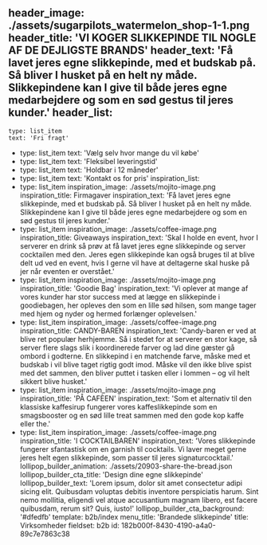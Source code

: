 header_image: ./assets/sugarpilots_watermelon_shop-1-1.png
header_title: 'VI KOGER SLIKKEPINDE TIL NOGLE AF DE DEJLIGSTE BRANDS'
header_text: 'Få lavet jeres egne slikkepinde, med et budskab på. Så bliver I husket på en helt ny måde. Slikkepindene kan I give til både jeres egne medarbejdere og som en sød gestus til jeres kunder.'
header_list:
  -
    type: list_item
    text: 'Fri fragt'
  -
    type: list_item
    text: 'Vælg selv hvor mange du vil købe'
  -
    type: list_item
    text: 'Fleksibel leveringstid'
  -
    type: list_item
    text: 'Holdbar i 12 måneder'
  -
    type: list_item
    text: 'Kontakt os for pris'
inspiration_list:
  -
    type: list_item
    inspiration_image: ./assets/mojito-image.png
    inspiration_title: Firmagaver
    inspiration_text: 'Få lavet jeres egne slikkepinde, med et budskab på. Så bliver I husket på en helt ny måde. Slikkepindene kan I give til både jeres egne medarbejdere og som en sød gestus til jeres kunder.'
  -
    type: list_item
    inspiration_image: ./assets/coffee-image.png
    inspiration_title: Giveaways
    inspiration_text: 'Skal I holde en event, hvor I serverer en drink så prøv at få lavet jeres egne slikkepinde og server cocktailen med den. Jeres egen slikkepinde kan også bruges til at blive delt ud ved en event, hvis I gerne vil have at deltagerne skal huske på jer når eventen er overstået.'
  -
    type: list_item
    inspiration_image: ./assets/mojito-image.png
    inspiration_title: 'Goodie Bag'
    inspiration_text: 'Vi oplever at mange af vores kunder har stor success med at lægge en slikkepinde i goodiebagen, her opleves den som en lille sød hilsen, som mange tager med hjem og nyder og hermed forlænger oplevelsen.'
  -
    type: list_item
    inspiration_image: ./assets/coffee-image.png
    inspiration_title: CANDY-BAREN
    inspiration_text: 'Candy-baren er ved at blive ret populær herhjemme. Så i stedet for at serverer en stor kage, så server flere slags slik i koordinerede farver og lad dine gæster gå ombord i godterne. En slikkepind i en matchende farve, måske med et budskab i vil blive taget rigtig godt imod. Måske vil den ikke blive spist med det sammen, den bliver puttet i tasken eller i lommen – og vil helt sikkert blive husket.'
  -
    type: list_item
    inspiration_image: ./assets/mojito-image.png
    inspiration_title: 'PÅ CAFÈEN'
    inspiration_text: 'Som et alternativ til den klassiske kaffesirup fungerer vores kaffeslikkepinde som en smagsbooster og en sød lille treat sammen med den gode kop kaffe eller the.'
  -
    type: list_item
    inspiration_image: ./assets/coffee-image.png
    inspiration_title: 'I COCKTAILBAREN'
    inspiration_text: 'Vores slikkepinde fungerer sfantastisk om en garnish til cocktails. Vi laver meget gerne jeres helt egen slikkepinde, som passer til jeres signaturcocktail.'
lollipop_builder_animation: ./assets/20903-share-the-bread.json
lollipop_builder_cta_title: 'Design dine  egne slikkepinde'
lollipop_builder_text: 'Lorem ipsum, dolor sit amet consectetur adipi sicing elit. Quibusdam voluptas debitis inventore perspiciatis harum. Sint nemo mollitia, eligendi vel atque accusantium magnam libero, est facere quibusdam, rerum sit? Quis, iusto!'
lollipop_builder_cta_background: '#dfedfb'
template: b2b/index
menu_title: 'Brandede slikkepinde'
title: Virksomheder
fieldset: b2b
id: 182b000f-8430-4190-a4a0-89c7e7863c38
